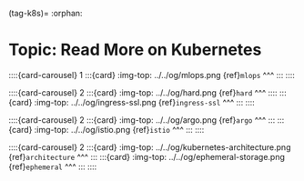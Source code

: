 (tag-k8s)=
:orphan:
# Topic: Read More on Kubernetes

::::{card-carousel} 1
:::{card}
:img-top: ../../og/mlops.png
{ref}`mlops`
^^^
:::
::::

::::{card-carousel} 2
:::{card}
:img-top: ../../og/hard.png
{ref}`hard`
^^^
::::
:::{card}
:img-top: ../../og/ingress-ssl.png
{ref}`ingress-ssl`
^^^
:::
::::


::::{card-carousel} 2
:::{card}
:img-top: ../../og/argo.png
{ref}`argo`
^^^
:::
:::{card}
:img-top: ../../og/istio.png
{ref}`istio`
^^^
:::
::::

::::{card-carousel} 2
:::{card}
:img-top: ../../og/kubernetes-architecture.png
{ref}`architecture`
^^^
:::
:::{card}
:img-top: ../../og/ephemeral-storage.png
{ref}`ephemeral`
^^^
:::
::::





